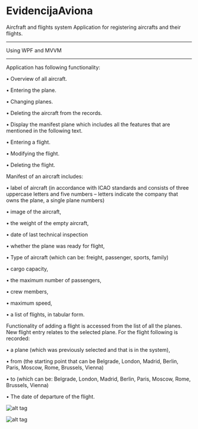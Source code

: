 EvidencijaAviona
================

Aircfraft and flights system
Application for registering aircrafts and their flights.

****
Using WPF and MVVM
****
Application has following functionality:

• Overview of all aircraft.

• Entering the plane.

• Changing planes.

• Deleting the aircraft from the records.

• Display the manifest plane which includes all the features that are mentioned in the following text.

• Entering a flight.

• Modifying the flight.

• Deleting the flight.

Manifest of an  aircraft includes:

• label of aircraft (in accordance with ICAO standards and consists of three uppercase letters and five numbers – letters indicate the company that owns the plane, a single plane numbers)

• image of the aircraft,

• the weight of the empty aircraft,

• date of last technical inspection

• whether the plane was ready for flight,

• Type of aircraft (which can be: freight, passenger, sports, family)

• cargo capacity,

• the maximum number of passengers,

• crew members,

• maximum speed,

• a list of flights, in tabular form.

Functionality of adding a flight is accessed from the list of all the planes. New flight entry relates to the selected plane. For the flight following is recorded:

• a plane (which was previously selected and that is in the system),

• from (the starting point that can be Belgrade, London, Madrid, Berlin, Paris, Moscow, Rome, Brussels, Vienna)

• to (which can be: Belgrade, London, Madrid, Berlin, Paris, Moscow, Rome, Brussels, Vienna)

• The date of departure of the flight.

![alt tag](https://raw.githubusercontent.com/jelenans/EvidencijaAviona/6f29fc254abab34dbe2c6414bb9d66bab4715ac8/New%20Picture%20(7).bmp)


![alt tag](https://raw.githubusercontent.com/jelenans/EvidencijaAviona/master/New%20Picture%20(8).bmp)
